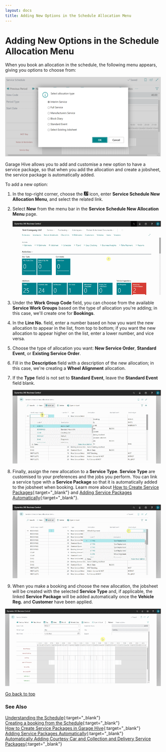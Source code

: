 ```yaml
---
layout: docs
title: Adding New Options in the Schedule Allocation Menu
---
```


<a name="top"></a>

# Adding New Options in the Schedule Allocation Menu

When you book an allocation in the schedule, the following menu appears, giving you options to choose from:

   ![](media/garagehive-schedule-allocation-menu1.png)

Garage Hive allows you to add and customise a new option to have a service package, so that when you add the allocation and create a jobsheet, the service package is automatically added.

To add a new option:
1. In the top-right corner, choose the ![](media/search_icon.png) icon, enter **Service Schedule New Allocation Menu**, and select the related link.
2. Select **New** from the menu bar in the **Service Schedule New Allocation Menu** page.

   ![](media/garagehive-schedule-allocation-menu2.gif)

3. Under the **Work Group Code** field, you can choose from the available **Service Work Groups** based on the type of allocation you're adding; in this case, we'll create one for **Bookings**.
4. In the **Line No.** field, enter a number based on how you want the new allocation to appear in the list, from top to bottom; if you want the new allocation to appear higher on the list, enter a lower number, and vice versa.
5. Choose the type of allocation you want: **New Service Order**, **Standard Event**, or **Existing Service Order**.
6. Fill in the **Description** field with a description of the new allocation; in this case, we're creating a **Wheel Alignment** allocation.
7. If the **Type** field is not set to **Standard Event**, leave the **Standard Event** field blank.

   ![](media/garagehive-schedule-allocation-menu3.gif)

8. Finally, assign the new allocation to a **Service Type**. **Service Type** are customised to your preferences and the jobs you perform. You can link a service type with a **Service Package** so that it is automatically added to the jobsheet when booking. Learn more about [How to Create Service Packages](garagehive-service-packages.html){:target="_blank"} and [Adding Service Packages Automatically](garagehive-automatically-adding-service-packages.html){:target="_blank"}.

   ![](media/garagehive-schedule-allocation-menu4.gif)

9.  When you make a booking and choose the new allocation, the jobsheet will be created with the selected **Service Type** and, if applicable, the linked **Service Package** will be added automatically once the **Vehicle Reg.** and **Customer** have been applied.

   ![](media/garagehive-schedule-allocation-menu5.gif)


[Go back to top](#top)

### **See Also**

[Understanding the Schedule](garagehive-understanding-the-schedule.html){:target="_blank"} \
[Creating a booking from the Schedule](garagehive-create-a-booking.html){:target="_blank"} \
[How to Create Service Packages in Garage Hive](garagehive-service-packages.html){:target="_blank"} \
[Adding Service Packages Automatically](garagehive-automatically-adding-service-packages.html){:target="_blank"} \
[Automatically Adding Courtesy Car and Collection and Delivery Service Packages](garagehive-service-package-automatically-adding-courtesy-car-and-collection-and-delivery-service-packages.html){:target="_blank"}